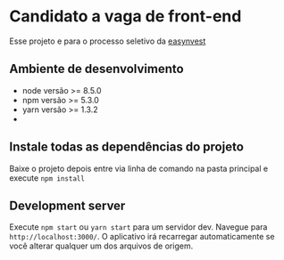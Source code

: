 # Candidato a vaga de front-end
Esse projeto e para o processo seletivo da [easynvest](https://www.easynvest.com.br/precadastro?gclid=CjwKCAiA78XTBRBiEiwAGv7EKl8MqOrwTyaQFmlEh7qM260gXOzQR6OUy080EF_fBcUdpZ7WL1hsxBoCPXIQAvD_BwE)

## Ambiente de desenvolvimento

- node versão >= 8.5.0
- npm versão >= 5.3.0
- yarn versão >= 1.3.2
- 
## Instale todas as dependências do projeto
Baixe o projeto  depois entre via linha de comando na pasta principal e execute `npm install`
## Development server
Execute `npm start` ou `yarn start` para um servidor dev. Navegue para `http://localhost:3000/`. O aplicativo irá recarregar automaticamente se você alterar qualquer um dos arquivos de origem.

